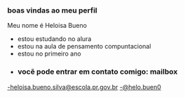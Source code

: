 ### boas vindas ao meu perfil

Meu nome é Heloisa Bueno

- estou estudando no alura
- estou na aula de pensamento compuntacional
- estou no primeiro ano
- ### vocẽ pode entrar em contato comigo: mailbox

-heloisa.bueno.silva@escola.pr.gov.br
-@helo.buen0
